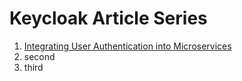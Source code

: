 # Keycloak Article Series

1. [Integrating User Authentication into Microservices](https://dev.to/mayormaier/introduction-to-user-authentication-for-microservices-46em)
2. second
3. third

